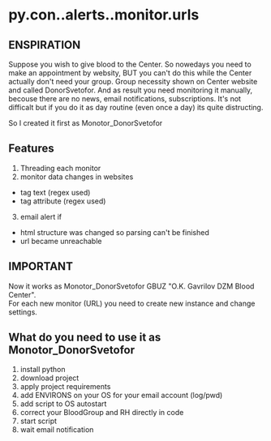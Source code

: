 # py.con..alerts..monitor.urls

## ENSPIRATION
Suppose you wish to give blood to the Center.
So nowedays you need to make an appointment by websitу, BUT you can't do this while the Center actually don't need your group.
Group necessity shown on Center website and called DonorSvetofor.
And as result you need monitoring it manually, becouse there are no news, email notifications, subscriptions.
It's not difficalt but if you do it as day routine (even once a day) its quite distructing.

So I created it first as Monotor_DonorSvetofor

## Features
1. Threading each monitor
2. monitor data changes in websites
* tag text (regex used)
* tag attribute (regex used)
3. email alert if
* html structure was changed so parsing can't be finished
* url became unreachable

## IMPORTANT
Now it works as Monotor_DonorSvetofor GBUZ "O.K. Gavrilov DZM Blood Center".  
For each new monitor (URL) you need to create new instance and change settings.

## What do you need to use it as Monotor_DonorSvetofor
1. install python
2. download project
3. apply project requirements
4. add ENVIRONS on your OS for your email account (log/pwd)
5. add script to OS autostart
6. correct your BloodGroup and RH directly in code
7. start script
8. wait email notification
